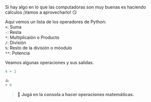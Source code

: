 Si hay algo en lo que las computadoras son muy buenas es haciendo cálculos ¡Vamos a aprovecharlo! :smirk:


Aquí vemos un lista de los operadores de Python:
<br>
`+`: Suma<br>
`-`: Resta<br>
`*`: Multiplicaión o Producto<br>
`/`: División<br>
`%`: Resto de la división o móodulo<br>
`**`: Potencia


Veamos algunas operaciones y sus salidas.
<br>

``` python
4 + 2

ム
> 6
```

> :memo: **Jugá en la consola a hacer operaciones matemáticas.**